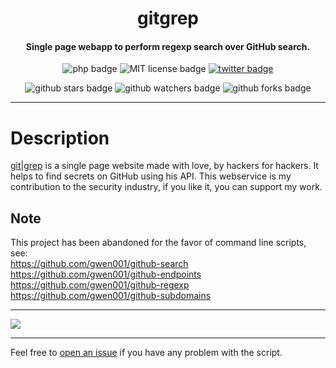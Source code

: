 <h1 align="center">gitgrep</h1>

<h4 align="center">Single page webapp to perform regexp search over GitHub search.</h4>

<p align="center">
    <img src="https://img.shields.io/badge/php-%3E=5.5-blue" alt="php badge">
    <img src="https://img.shields.io/badge/license-MIT-green" alt="MIT license badge">
    <a href="https://twitter.com/intent/tweet?text=https%3a%2f%2fgithub.com%2fgwen001%2fgitgrep%2f" target="_blank"><img src="https://img.shields.io/twitter/url?style=social&url=https%3A%2F%2Fgithub.com%2Fgwen001%2Fgitgrep" alt="twitter badge"></a>
</p>

<p align="center">
    <img src="https://img.shields.io/github/stars/gwen001/gitgrep?style=social" alt="github stars badge">
    <img src="https://img.shields.io/github/watchers/gwen001/gitgrep?style=social" alt="github watchers badge">
    <img src="https://img.shields.io/github/forks/gwen001/gitgrep?style=social" alt="github forks badge">
</p>

---

# Description

[git|grep](http://gitgrep.me) is a single page website made with love, by hackers for hackers. It helps to find secrets on GitHub using his API.
This webservice is my contribution to the security industry, if you like it, you can support my work.

## Note

This project has been abandoned for the favor of command line scripts, see:  
https://github.com/gwen001/github-search  
https://github.com/gwen001/github-endpoints  
https://github.com/gwen001/github-regexp  
https://github.com/gwen001/github-subdomains  

---

<img src="https://raw.githubusercontent.com/gwen001/gitgrep/master/preview.png">

---

Feel free to [open an issue](/../../issues/) if you have any problem with the script.  

